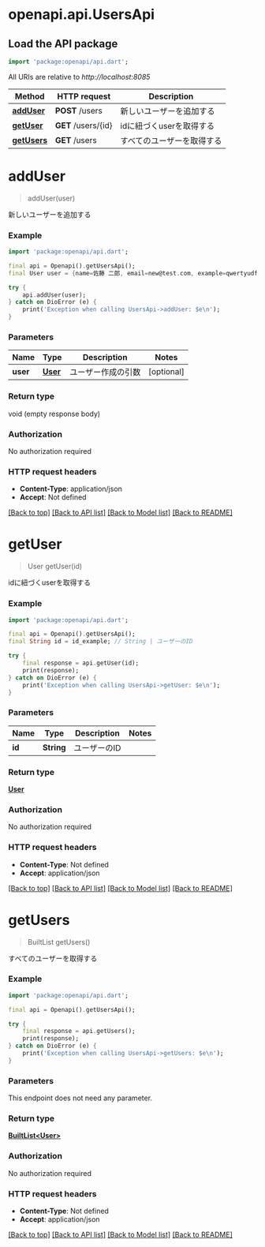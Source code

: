 # openapi.api.UsersApi

## Load the API package
```dart
import 'package:openapi/api.dart';
```

All URIs are relative to *http://localhost:8085*

Method | HTTP request | Description
------------- | ------------- | -------------
[**addUser**](UsersApi.md#adduser) | **POST** /users | 新しいユーザーを追加する
[**getUser**](UsersApi.md#getuser) | **GET** /users/{id} | idに紐づくuserを取得する
[**getUsers**](UsersApi.md#getusers) | **GET** /users | すべてのユーザーを取得する


# **addUser**
> addUser(user)

新しいユーザーを追加する

### Example 
```dart
import 'package:openapi/api.dart';

final api = Openapi().getUsersApi();
final User user = {name=佐藤 二郎, email=new@test.com, example=qwertyudf123yuikassdc23}; // User | ユーザー作成の引数

try { 
    api.addUser(user);
} catch on DioError (e) {
    print('Exception when calling UsersApi->addUser: $e\n');
}
```

### Parameters

Name | Type | Description  | Notes
------------- | ------------- | ------------- | -------------
 **user** | [**User**](User.md)| ユーザー作成の引数 | [optional] 

### Return type

void (empty response body)

### Authorization

No authorization required

### HTTP request headers

 - **Content-Type**: application/json
 - **Accept**: Not defined

[[Back to top]](#) [[Back to API list]](../README.md#documentation-for-api-endpoints) [[Back to Model list]](../README.md#documentation-for-models) [[Back to README]](../README.md)

# **getUser**
> User getUser(id)

idに紐づくuserを取得する

### Example 
```dart
import 'package:openapi/api.dart';

final api = Openapi().getUsersApi();
final String id = id_example; // String | ユーザーのID

try { 
    final response = api.getUser(id);
    print(response);
} catch on DioError (e) {
    print('Exception when calling UsersApi->getUser: $e\n');
}
```

### Parameters

Name | Type | Description  | Notes
------------- | ------------- | ------------- | -------------
 **id** | **String**| ユーザーのID | 

### Return type

[**User**](User.md)

### Authorization

No authorization required

### HTTP request headers

 - **Content-Type**: Not defined
 - **Accept**: application/json

[[Back to top]](#) [[Back to API list]](../README.md#documentation-for-api-endpoints) [[Back to Model list]](../README.md#documentation-for-models) [[Back to README]](../README.md)

# **getUsers**
> BuiltList<User> getUsers()

すべてのユーザーを取得する

### Example 
```dart
import 'package:openapi/api.dart';

final api = Openapi().getUsersApi();

try { 
    final response = api.getUsers();
    print(response);
} catch on DioError (e) {
    print('Exception when calling UsersApi->getUsers: $e\n');
}
```

### Parameters
This endpoint does not need any parameter.

### Return type

[**BuiltList&lt;User&gt;**](User.md)

### Authorization

No authorization required

### HTTP request headers

 - **Content-Type**: Not defined
 - **Accept**: application/json

[[Back to top]](#) [[Back to API list]](../README.md#documentation-for-api-endpoints) [[Back to Model list]](../README.md#documentation-for-models) [[Back to README]](../README.md)

